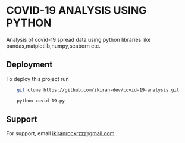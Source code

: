 
# COVID-19 ANALYSIS USING PYTHON


Analysis of covid-19 spread data using python libraries like pandas,matplotlib,numpy,seaborn etc.

## Deployment

To deploy this project run

```bash
    git clone https://github.com/ikiran-dev/covid-19-analysis.git
```

```bash
    python covid-19.py
```







## Support

For support, email ikiranrockrzz@gmail.com .

